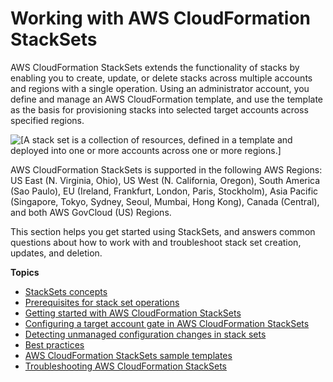 # Working with AWS CloudFormation StackSets<a name="what-is-cfnstacksets"></a>

AWS CloudFormation StackSets extends the functionality of stacks by enabling you to create, update, or delete stacks across multiple accounts and regions with a single operation\. Using an administrator account, you define and manage an AWS CloudFormation template, and use the template as the basis for provisioning stacks into selected target accounts across specified regions\.

![\[A stack set is a collection of resources, defined in a template and deployed into one or more accounts across one or more regions.\]](http://docs.aws.amazon.com/AWSCloudFormation/latest/UserGuide/images/stack_set_conceptual_sv.png)

AWS CloudFormation StackSets is supported in the following AWS Regions:
US East (N. Virginia, Ohio), US West (N. California, Oregon), South America (Sao Paulo), EU (Ireland, Frankfurt, London, Paris, Stockholm), Asia Pacific (Singapore, Tokyo, Sydney, Seoul, Mumbai, Hong Kong), Canada (Central), and both AWS GovCloud (US) Regions.

This section helps you get started using StackSets, and answers common questions about how to work with and troubleshoot stack set creation, updates, and deletion\.

**Topics**
+ [StackSets concepts](stacksets-concepts.md)
+ [Prerequisites for stack set operations](stacksets-prereqs.md)
+ [Getting started with AWS CloudFormation StackSets](stacksets-getting-started.md)
+ [Configuring a target account gate in AWS CloudFormation StackSets](stacksets-account-gating.md)
+ [Detecting unmanaged configuration changes in stack sets](stacksets-drift.md)
+ [Best practices](stacksets-bestpractices.md)
+ [AWS CloudFormation StackSets sample templates](stacksets-sampletemplates.md)
+ [Troubleshooting AWS CloudFormation StackSets](stacksets-troubleshooting.md)
